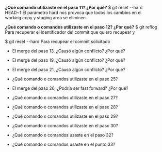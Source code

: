**¿Qué comando utilizaste en el paso 11? ¿Por qué?**
$ git reset --hard HEAD~1
El parámetro hard nos provoca que todos los cambios en el working copy y staging area se eliminen.

**¿Qué comando o comandos utilizaste en el paso 12? ¿Por qué?**
$ git reflog
Para recuperar el identificador del commit que quiero recupear y

$ git reset --hard <identificador>
Para recupear el commit solicitado

- El merge del paso 13, ¿Causó algún conflicto? ¿Por qué?

- El merge del paso 19, ¿Causó algún conflicto? ¿Por qué?

- El merge del paso 21, ¿Causó algún conflicto? ¿Por qué?

- ¿Qué comando o comandos utilizaste en el paso 25?

- El merge del paso 26, ¿Podría ser fast forward? ¿Por qué?

- ¿Qué comando o comandos utilizaste en el paso 27?

- ¿Qué comando o comandos utilizaste en el paso 28?

- ¿Qué comando o comandos utilizaste en el paso 29?

- ¿Qué comando o comandos utilizaste en el paso 30? 

- ¿Qué comando o comandos usaste en el paso 32?

- ¿Qué comando o comandos usaste en el punto 33?
